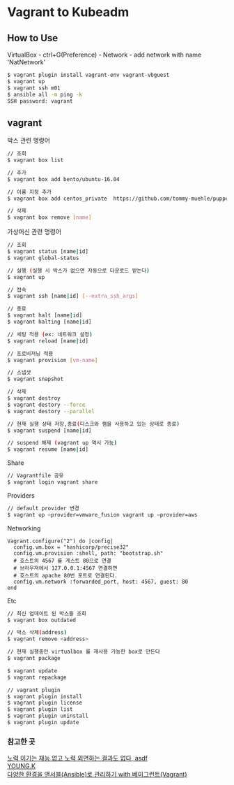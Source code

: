 # Vagrant to Kubeadm

## How to Use

VirtualBox - ctrl+G(Preference) - Network - add network with name 'NatNetwork'

```sh
$ vagrant plugin install vagrant-env vagrant-vbguest
$ vagrant up
$ vagrant ssh m01
$ ansible all -m ping -k
SSH password: vagrant
```

## vagrant

박스 관련 명령어

```sh
// 조회
$ vagrant box list

// 추가
$ vagrant box add bento/ubuntu-16.04

// 이름 지정 추가
$ vagrant box add centos_private  https://github.com/tommy-muehle/puppet-vagrant-boxes/releases/download/1.0.0/centos-6.6-x86_64.box

// 삭제
$ vagrant box remove [name]
```

가상머신 관련 명령어

```sh
// 조회
$ vagrant status [name|id]
$ vagrant global-status

// 실행 (실행 시 박스가 없으면 자동으로 다운로드 받는다)
$ vagrant up

// 접속
$ vagrant ssh [name|id] [--extra_ssh_args]

// 종료
$ vagrant halt [name|id]
$ vagrant halting [name|id]

// 세팅 적용 (ex: 네트워크 설정)
$ vagrant reload [name|id]

// 프로비저닝 적용
$ vagrant provision [vm-name]

// 스냅샷
$ vagrant snapshot

// 삭제
$ vagrant destroy
$ vagrant destory --force
$ vagrant destory --parallel

// 현재 실행 상태 저장,종료(디스크와 램을 사용하고 있는 상태로 종료)
$ vagrant suspend [name|id]

// suspend 해제 (vagrant up 역시 가능)
$ vagrant resume [name|id]

```

Share

```sh
// Vagrantfile 공유
$ vagrant login vagrant share
```

Providers

```sh
// default provider 변경
$ vagrant up –provider=vmware_fusion vagrant up –provider=aws
```

Networking

```Vagrantfile
Vagrant.configure("2") do |config|
  config.vm.box = "hashicorp/precise32"
  config.vm.provision :shell, path: "bootstrap.sh"
  # 호스트의 4567 를 게스트 80으로 연결
  # 브라우져에서 127.0.0.1:4567 연결하면
  # 호스트의 apache 80번 포트로 연결된다.
  config.vm.network :forwarded_port, host: 4567, guest: 80
end
```

Etc

```sh
// 최신 업데이트 된 박스들 조회
$ vagrant box outdated

// 박스 삭제(address)
$ vagrant remove <address>

// 현재 실행중인 virtualbox 를 재사용 가능한 box로 만든다
$ vagrant package

$ vagrant update
$ vagrant repackage

// vagrant plugin
$ vagrant plugin install
$ vagrant plugin license
$ vagrant plugin list
$ vagrant plugin uninstall
$ vagrant plugin update
```

### 참고한 곳

[노력 이기는 재능 없고 노력 외면하는 결과도 없다, asdf](https://m.blog.naver.com/PostView.nhn?blogId=sory1008&logNo=220759961657&proxyReferer=https:%2F%2Fwww.google.com%2F)  
[YOUNG.K](https://rangken.github.io/blog/2015/vagrant-1/)  
[다양한 환경을 앤서블(Ansible)로 관리하기 with 베이그런트(Vagrant)](https://www.inflearn.com/course/ansible-%EC%9D%91%EC%9A%A9/dashboard)
